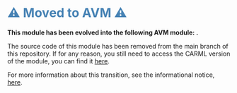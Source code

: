 <h1 style="color: steelblue;">⚠️ Moved to AVM ⚠️</h1>

**This module has been evolved into the following AVM module: [](https://github.com/Azure/bicep-registry-modules/tree/main/).**

The source code of this module has been removed from the main branch of this repository. If for any reason, you still need to access the CARML version of the module, you can find it [here](https://github.com/Azure/ResourceModules/tree/module-archive/modules/).

For more information about this transition, see the informational notice, [here](https://github.com/Azure/ResourceModules?tab=readme-ov-file#%EF%B8%8F-CARML---AVM-transition-%EF%B8%8F).

